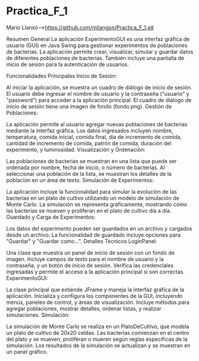 # Practica_F_1
Mario Llansó-->https://github.com/mllangon/Practica_F_1.git

Resumen General
La aplicación ExperimentoGUI es una interfaz gráfica de usuario (GUI) en Java Swing para gestionar experimentos de poblaciones de bacterias. La aplicación permite crear, visualizar, simular y guardar datos de diferentes poblaciones de bacterias. También incluye una pantalla de inicio de sesión para la autenticación de usuarios.

Funcionalidades Principales
Inicio de Sesión:

Al iniciar la aplicación, se muestra un cuadro de diálogo de inicio de sesión. El usuario debe ingresar el nombre de usuario y la contraseña ("usuario" y "password") para acceder a la aplicación principal.
El cuadro de diálogo de inicio de sesión tiene una imagen de fondo (fondo.png).
Gestión de Poblaciones:

La aplicación permite al usuario agregar nuevas poblaciones de bacterias mediante la interfaz gráfica.
Los datos ingresados incluyen nombre, temperatura, comida inicial, comida final, día de incremento de comida, cantidad de incremento de comida, patrón de comida, duración del experimento, y luminosidad.
Visualización y Ordenación:

Las poblaciones de bacterias se muestran en una lista que puede ser ordenada por nombre, fecha de inicio, o número de bacterias.
Al seleccionar una población de la lista, se muestran los detalles de la población en un área de texto.
Simulación de Experimentos:

La aplicación incluye la funcionalidad para simular la evolución de las bacterias en un plato de cultivo utilizando un modelo de simulación de Monte Carlo.
La simulación se representa gráficamente, mostrando cómo las bacterias se mueven y proliferan en el plato de cultivo día a día.
Guardado y Carga de Experimentos:

Los datos del experimento pueden ser guardados en un archivo y cargados desde un archivo.
La funcionalidad de guardado incluye opciones para "Guardar" y "Guardar como...".
Detalles Técnicos
LoginPanel:

Una clase que muestra un panel de inicio de sesión con un fondo de imagen.
Incluye campos de texto para el nombre de usuario y la contraseña, y un botón de inicio de sesión.
Verifica las credenciales ingresadas y permite el acceso a la aplicación principal si son correctas.
ExperimentoGUI:

La clase principal que extiende JFrame y maneja la interfaz gráfica de la aplicación.
Inicializa y configura los componentes de la GUI, incluyendo menús, paneles de control, y áreas de visualización.
Incluye métodos para agregar poblaciones, mostrar detalles, ordenar listas, y realizar simulaciones.
Simulación:

La simulación de Monte Carlo se realiza en un PlatoDeCultivo, que modela un plato de cultivo de 20x20 celdas.
Las bacterias comienzan en el centro del plato y se mueven, proliferan o mueren según reglas específicas de la simulación.
Los resultados de la simulación se actualizan y se muestran en un panel gráfico.
